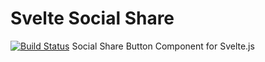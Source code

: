 # Svelte Social Share
[![Build Status](https://travis-ci.com/kubotak-is/svelte-social-share.svg?token=xcDVJM5pksT9XoDLTsrE&branch=master)](https://travis-ci.com/kubotak-is/svelte-social-share)
Social Share Button Component for Svelte.js
